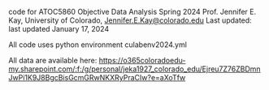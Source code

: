 code for ATOC5860 Objective Data Analysis Spring 2024
Prof. Jennifer E. Kay, University of Colorado, Jennifer.E.Kay@colorado.edu 
Last updated: last updated January 17, 2024

All code uses python environment culabenv2024.yml

All data are available here: https://o365coloradoedu-my.sharepoint.com/:f:/g/personal/jeka1927_colorado_edu/Ejreu7Z76ZBDmnJwPi1K9J8BgcBisGcmGRwNKXRyPraCIw?e=aXoTfw

